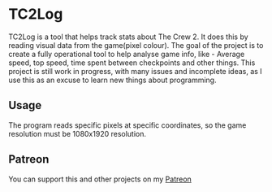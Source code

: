 
# TC2Log
TC2Log is  a tool that helps track stats about The Crew 2. It does this by reading visual data from the game(pixel colour).
The goal of the project is to create a fully operational tool to help analyse game info, like - Average speed, top speed, time spent between checkpoints and other things.
This project is still work in progress, with many issues and incomplete ideas, as I use this as an excuse to learn new things about programming.

## Usage
The program reads specific pixels at specific coordinates, so the game resolution must be 1080x1920 resolution.

## Patreon
You can support this and other projects on my [Patreon](https://www.patreon.com/BlackLotusLV)